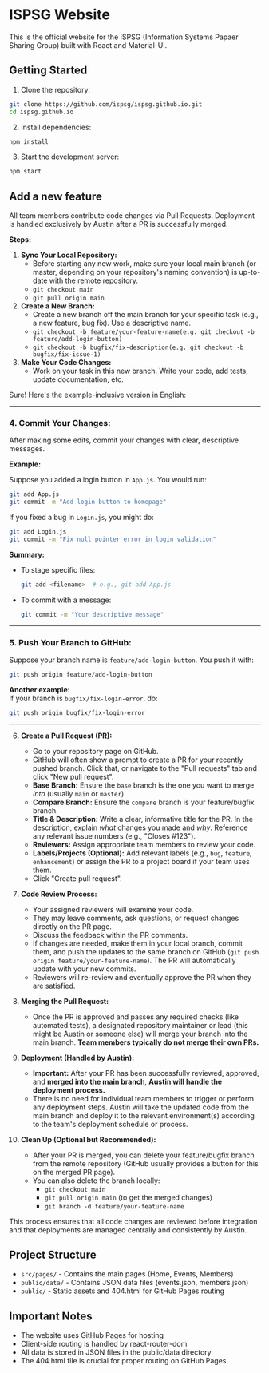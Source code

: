 # ISPSG Website

This is the official website for the ISPSG (Information Systems Papaer Sharing Group) built with React and Material-UI.

## Getting Started

1. Clone the repository:
```bash
git clone https://github.com/ispsg/ispsg.github.io.git
cd ispsg.github.io
```

2. Install dependencies:
```bash
npm install
```

3. Start the development server:
```bash
npm start
```

## Add a new feature

All team members contribute code changes via Pull Requests. Deployment is handled exclusively by Austin after a PR is successfully merged.

**Steps:**

1.  **Sync Your Local Repository:**
    *   Before starting any new work, make sure your local main branch (or master, depending on your repository's naming convention) is up-to-date with the remote repository.
    *   `git checkout main`
    *   `git pull origin main`
2.  **Create a New Branch:**
    *   Create a new branch off the main branch for your specific task (e.g., a new feature, bug fix). Use a descriptive name.
    *   `git checkout -b feature/your-feature-name(e.g. git checkout -b feature/add-login-button)` 
    *   `git checkout -b bugfix/fix-description(e.g. git checkout -b bugfix/fix-issue-1)`
3.  **Make Your Code Changes:**
    *   Work on your task in this new branch. Write your code, add tests, update documentation, etc.

Sure! Here's the example-inclusive version in English:

---

### 4. **Commit Your Changes:**

After making some edits, commit your changes with clear, descriptive messages.

**Example:**

Suppose you added a login button in `App.js`. You would run:

```bash
git add App.js
git commit -m "Add login button to homepage"
```

If you fixed a bug in `Login.js`, you might do:

```bash
git add Login.js
git commit -m "Fix null pointer error in login validation"
```

**Summary:**  

- To stage specific files:  

  ```bash
  git add <filename>  # e.g., git add App.js
  ```

- To commit with a message:  

  ```bash
  git commit -m "Your descriptive message"
  ```

---

### 5. **Push Your Branch to GitHub:**

Suppose your branch name is `feature/add-login-button`. You push it with:

```bash
git push origin feature/add-login-button
```

**Another example:**  
If your branch is `bugfix/fix-login-error`, do:

```bash
git push origin bugfix/fix-login-error
```

---


6.  **Create a Pull Request (PR):**
    *   Go to your repository page on GitHub.
    *   GitHub will often show a prompt to create a PR for your recently pushed branch. Click that, or navigate to the "Pull requests" tab and click "New pull request".
    *   **Base Branch:** Ensure the `base` branch is the one you want to merge *into* (usually `main` or `master`).
    *   **Compare Branch:** Ensure the `compare` branch is your feature/bugfix branch.
    *   **Title & Description:** Write a clear, informative title for the PR. In the description, explain *what* changes you made and *why*. Reference any relevant issue numbers (e.g., "Closes #123").
    *   **Reviewers:** Assign appropriate team members to review your code.
    *   **Labels/Projects (Optional):** Add relevant labels (e.g., `bug`, `feature`, `enhancement`) or assign the PR to a project board if your team uses them.
    *   Click "Create pull request".

7.  **Code Review Process:**
    *   Your assigned reviewers will examine your code.
    *   They may leave comments, ask questions, or request changes directly on the PR page.
    *   Discuss the feedback within the PR comments.
    *   If changes are needed, make them in your local branch, commit them, and push the updates to the same branch on GitHub (`git push origin feature/your-feature-name`). The PR will automatically update with your new commits.
    *   Reviewers will re-review and eventually approve the PR when they are satisfied.

8.  **Merging the Pull Request:**
    *   Once the PR is approved and passes any required checks (like automated tests), a designated repository maintainer or lead (this might be Austin or someone else) will merge your branch into the main branch. **Team members typically do not merge their own PRs.**

9.  **Deployment (Handled by Austin):**
    *   **Important:** After your PR has been successfully reviewed, approved, and **merged into the main branch**, **Austin will handle the deployment process.**
    *   There is no need for individual team members to trigger or perform any deployment steps. Austin will take the updated code from the main branch and deploy it to the relevant environment(s) according to the team's deployment schedule or process.

10.  **Clean Up (Optional but Recommended):**
     *   After your PR is merged, you can delete your feature/bugfix branch from the remote repository (GitHub usually provides a button for this on the merged PR page).
     *   You can also delete the branch locally:
         *   `git checkout main`
         *   `git pull origin main` (to get the merged changes)
         *   `git branch -d feature/your-feature-name`

This process ensures that all code changes are reviewed before integration and that deployments are managed centrally and consistently by Austin.

## Project Structure

- `src/pages/` - Contains the main pages (Home, Events, Members)
- `public/data/` - Contains JSON data files (events.json, members.json)
- `public/` - Static assets and 404.html for GitHub Pages routing

## Important Notes

- The website uses GitHub Pages for hosting
- Client-side routing is handled by react-router-dom
- All data is stored in JSON files in the public/data directory
- The 404.html file is crucial for proper routing on GitHub Pages
